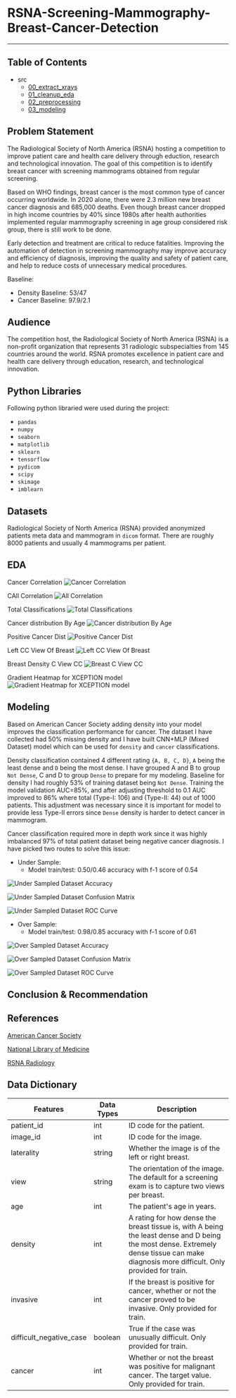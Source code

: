 # RSNA-Screening-Mammography-Breast-Cancer-Detection

----

## Table of Contents
* src
  * [00_extract_xrays](./src/00_extract_xrays)
  * [01_cleanup_eda](./src/01_cleanup_eda)
  * [02_preprocessing](./src/02_preprocessing)
  * [03_modeling](./src/03_modeling)

## Problem Statement
The Radiological Society of North America (RSNA) hosting a competition  to improve patient care and health care delivery through eduction, research and technological innovation. The goal of this competition is to identify breast cancer with screening mammograms obtained from regular screening.

Based on WHO findings, breast cancer is the most common type of cancer occurring worldwide. In 2020 alone, there were 2.3 million new breast cancer diagnosis and 685,000 deaths. Even though breast cancer dropped in high income countries by 40% since 1980s after health authorities implemented regular mammography screening in age group considered risk group, there is still work to be done.

Early detection and treatment are critical to reduce fatalities. Improving the automation of detection in screening mammography may improve accuracy and efficiency of diagnosis, improving the quality and safety of patient care, and help to reduce costs of unnecessary medical procedures.

Baseline:
- Density Baseline: 53/47
- Cancer Baseline: 97.9/2.1


## Audience
The competition host, the Radiological Society of North America (RSNA) is a non-profit organization that represents 31 radiologic subspecialties from 145 countries around the world. RSNA promotes excellence in patient care and health care delivery through education, research, and technological innovation.

## Python Libraries
Following python libraried were used during the project:
- `pandas`
- `numpy`
- `seaborn`
- `matplotlib`
- `sklearn`
- `tensorflow`
- `pydicom`
- `scipy`
- `skimage`
- `imblearn`

## Datasets
Radiological Society of North America (RSNA) provided anonymized patients meta data and mammogram in `dicom` format. There are roughly 8000 patients and usually 4 mammograms per patient. 
## EDA
Cancer Correlation
![Cancer Correlation](charts/cancer_corr.png)

CAll Correlation
![All Correlation](charts/full_corr.png)

Total Classifications
![Total Classifications](charts/total_classifications.png)

Cancer distribution By Age
![Cancer distribution By Age](charts/age_distribution.png)

Positive Cancer Dist
![Positive Cancer Dist](charts/positive_cancer_dist.png)

Left CC View Of Breast
![Left CC View Of Breast](charts/left_cc_cancer.png)

Breast Density C View CC
![Breast C View CC](charts/density_c_cc.png)

Gradient Heatmap for XCEPTION model
![Gradient Heatmap for XCEPTION model](charts/model_diagnosis/breast_xception_heatmap.jpg)

## Modeling
Based on American Cancer Society adding density into your model improves the classification performance for cancer. The dataset I have collected had 50% missing density and I have built CNN+MLP (Mixed Dataset) model which can be used for `density` and `cancer` classifications.

Density classification contained 4 different rating `{A, B, C, D}`, `A` being the least dense and `D` being the most dense. I have grouped A and B to group `Not Dense`, C and D to group `Dense` to prepare for my modeling. Baseline for density I had roughly 53% of training dataset being `Not Dense`. Training the model validation AUC=85%, and after adjusting threshold to 0.1 AUC improved to 86% where total (Type-I: 106) and (Type-II: 44) out of 1000 patients. This adjustment was necessary since it is important for model to provide less Type-II errors since `Dense` density is harder to detect cancer in mammogram.

Cancer classification required more in depth work since it was highly imbalanced 97% of total patient dataset being negative cancer diagnosis. I have picked two routes to solve this issue:
- Under Sample:
  - Model train/test: 0.50/0.46 accuracy with f-1 score of 0.54

![Under Sampled Dataset Accuracy](charts/Under-Sampled-Dataset/cancer_xception_acc_6.png)

![Under Sampled Dataset Confusion Matrix](charts/Cancer-Under-Sample-Stats/cancer_confusion_matrix_after_adjustment.png)

![Under Sampled Dataset ROC Curve](charts/Cancer-Under-Sample-Stats/cancer_roc_curve_after_adjutment.png)

- Over Sample:
  - Model train/test: 0.98/0.85 accuracy with f-1 score of 0.61

![Over Sampled Dataset Accuracy](charts/Over-Sampled-Dataset/cancer_xception_acc_57.png)

![Over Sampled Dataset Confusion Matrix](charts/Cancer-Over-Sample-Stats/cancer_confusion_matrix_after_adjustment.png)

![Over Sampled Dataset ROC Curve](charts/Cancer-Over-Sample-Stats/cancer_roc_curve_after_adjutment.png)


## Conclusion & Recommendation


## References
[American Cancer Society](https://www.cancer.org/cancer/breast-cancer/screening-tests-and-early-detection/mammograms/breast-density-and-your-mammogram-report.html)

[National Library of Medicine](https://www.ncbi.nlm.nih.gov/pmc/articles/PMC6113143/#CR11)

[RSNA Radiology](https://pubs.rsna.org/doi/full/10.1148/radiol.2019182716)

## Data Dictionary

| Features                | Data Types | Description                                                                                                                                                                              |
| ----------------------- | ---------- | ---------------------------------------------------------------------------------------------------------------------------------------------------------------------------------------- |
| patient_id              | int        | ID code for the patient.                                                                                                                                                                 |
| image_id                | int        | ID code for the image.                                                                                                                                                                   |
| laterality              | string     | Whether the image is of the left or right breast.                                                                                                                                        |
| view                    | string     | The orientation of the image. The default for a screening exam is to capture two views per breast.                                                                                       |
| age                     | int        | The patient's age in years.                                                                                                                                                              |
| density                 | int        | A rating for how dense the breast tissue is, with A being the least dense and D being the most dense. Extremely dense tissue can make diagnosis more difficult. Only provided for train. |
| invasive                | int        | If the breast is positive for cancer, whether or not the cancer proved to be invasive. Only provided for train.                                                                          |
| difficult_negative_case | boolean    | True if the case was unusually difficult. Only provided for train.                                                                                                                       |
| cancer                  | int        | Whether or not the breast was positive for malignant cancer. The target value. Only provided for train.                                                                                  |